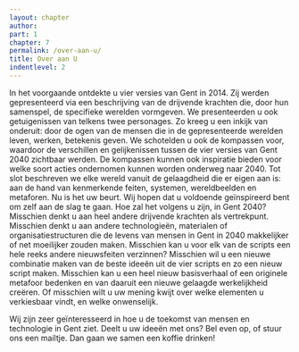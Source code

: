 ```yaml
---
layout: chapter
author: 
part: 1
chapter: 7
permalink: /over-aan-u/
title: Over aan U
indentlevel: 2
---
```


In het voorgaande ontdekte u vier versies van Gent in 2014. Zij werden gepresenteerd via een beschrijving van de drijvende krachten die, door hun samenspel, de specifieke werelden vormgeven. We presenteerden u ook getuigenissen van telkens twee personages. Zo kreeg u een inkijk van onderuit: door de ogen van de mensen die in de gepresenteerde werelden leven, werken, betekenis geven. We schotelden u ook de kompassen voor, waardoor de verschillen en gelijkenissen tussen de vier versies van Gent 2040 zichtbaar werden. De kompassen kunnen ook inspiratie bieden voor welke soort acties ondernomen kunnen worden onderweg naar 2040. Tot slot beschreven we elke wereld vanuit de gelaagdheid die er eigen aan is: aan de hand van kenmerkende feiten, systemen, wereldbeelden en metaforen. 
Nu is het uw beurt. Wij hopen dat u voldoende geïnspireerd bent om zelf aan de slag te gaan. Hoe zal het volgens u zijn, in Gent 2040? Misschien denkt u aan heel andere drijvende krachten als vertrekpunt. Misschien denkt u aan andere technologieën, materialen of organisatiestructuren die de levens van mensen in Gent in 2040 makkelijker of net moeilijker zouden maken. Misschien kan u voor elk van de scripts een hele reeks andere nieuwsfeiten verzinnen? Misschien wil u een nieuwe combinatie maken van de beste ideeën uit de vier scripts en zo een nieuw script maken. Misschien kan u een heel nieuw basisverhaal of een originele metafoor bedenken en van daaruit een nieuwe gelaagde werkelijkheid creëren. Of misschien wilt u uw mening kwijt over welke elementen u verkiesbaar vindt, en welke onwenselijk. 

Wij zijn zeer geïnteresseerd in hoe u de toekomst van mensen en technologie in Gent ziet. Deelt u uw ideeën met ons? Bel even op, of stuur ons een mailtje. Dan gaan we samen een koffie drinken! 

